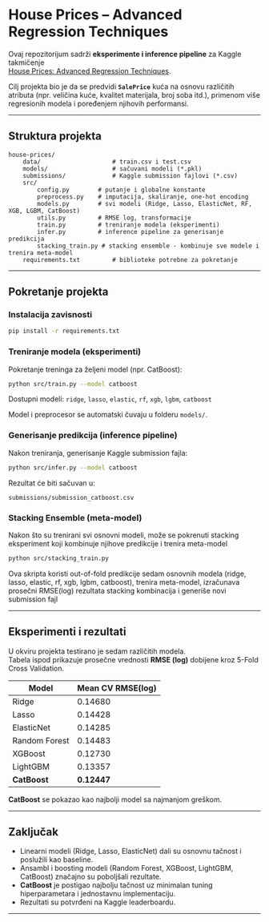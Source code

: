 # House Prices – Advanced Regression Techniques

Ovaj repozitorijum sadrži **eksperimente i inference pipeline** za Kaggle takmičenje  
[House Prices: Advanced Regression Techniques](https://www.kaggle.com/competitions/house-prices-advanced-regression-techniques).

Cilj projekta bio je da se predvidi **`SalePrice`** kuća na osnovu različitih atributa (npr. veličina kuće, kvalitet materijala, broj soba itd.), primenom više regresionih modela i poređenjem njihovih performansi.

---

## Struktura projekta

```
house-prices/
	data/                    # train.csv i test.csv
	models/                  # sačuvani modeli (*.pkl)
	submissions/             # Kaggle submission fajlovi (*.csv)
	src/
		config.py        # putanje i globalne konstante
		preprocess.py    # imputacija, skaliranje, one-hot encoding
		models.py        # svi modeli (Ridge, Lasso, ElasticNet, RF, XGB, LGBM, CatBoost)
		utils.py         # RMSE log, transformacije
		train.py         # treniranje modela (eksperimenti)
		infer.py         # inference pipeline za generisanje predikcija
		stacking_train.py # stacking ensemble - kombinuje sve modele i trenira meta-model
	requirements.txt         # biblioteke potrebne za pokretanje
```

---

## Pokretanje projekta

### Instalacija zavisnosti

```bash
pip install -r requirements.txt
```

### Treniranje modela (eksperimenti)

Pokretanje treninga za željeni model (npr. CatBoost):

```bash
python src/train.py --model catboost
```

Dostupni modeli:
`ridge`, `lasso`, `elastic`, `rf`, `xgb`, `lgbm`, `catboost`

Model i preprocesor se automatski čuvaju u folderu `models/`.

### Generisanje predikcija (inference pipeline)

Nakon treniranja, generisanje Kaggle submission fajla:

```bash
python src/infer.py --model catboost
```

Rezultat će biti sačuvan u:
```
submissions/submission_catboost.csv
```

### Stacking Ensemble (meta-model)

Nakon što su trenirani svi osnovni modeli, može se pokrenuti stacking eksperiment koji kombinuje njihove predikcije i trenira meta-model

```bash
python src/stacking_train.py
```

Ova skripta koristi out-of-fold predikcije sedam osnovnih modela (ridge, lasso, elastic, rf, xgb, lgbm, catboost), trenira meta-model, izračunava prosečni RMSE(log) rezultata stacking kombinacija i generiše novi submission fajl

---

## Eksperimenti i rezultati

U okviru projekta testirano je sedam različitih modela.  
Tabela ispod prikazuje prosečne vrednosti **RMSE (log)** dobijene kroz 5-Fold Cross Validation.

| Model | Mean CV RMSE(log) |
|--------|-------------------|
| Ridge | 0.14680 |
| Lasso | 0.14428 |
| ElasticNet | 0.14285 |
| Random Forest | 0.14483 |
| XGBoost | 0.12730 |
| LightGBM | 0.13357 |
| **CatBoost** | **0.12447** |

**CatBoost** se pokazao kao najbolji model sa najmanjom greškom.

---


## Zaključak

- Linearni modeli (Ridge, Lasso, ElasticNet) dali su osnovnu tačnost i poslužili kao baseline.
- Ansambl i boosting modeli (Random Forest, XGBoost, LightGBM, CatBoost) značajno su poboljšali rezultate.
- **CatBoost** je postigao najbolju tačnost uz minimalan tuning hiperparametara i jednostavnu implementaciju.
- Rezultati su potvrđeni na Kaggle leaderboardu.

---
